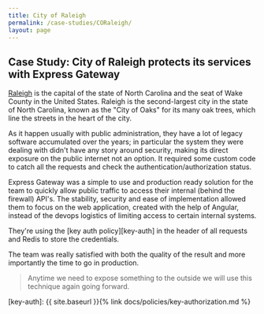 ```yaml
---
title: City of Raleigh
permalink: /case-studies/CORaleigh/
layout: page
---
```



<div class="wrapper-flex">
  <div class="wrapper">
    <div class="flex-column" markdown="1">


## Case Study: City of Raleigh protects its services with Express Gateway

[Raleigh][raleigh] is the capital of the state of North Carolina and the seat of Wake County in the United States. Raleigh is the second-largest city in the state of North Carolina, known as the "City of Oaks" for its many oak trees, which line the streets in the heart of the city.

As it happen usually with public administration, they have a lot of legacy software accumulated over the years; in particular the system they were dealing with didn't have any story around security, making its direct exposure on the public internet not an option. It required some custom code to catch all the requests and check the authentication/authorization status.

Express Gateway was a simple to use and production ready solution for the team to quickly allow public traffic to access their internal (behind the firewall) API's. The stability, security and ease of implementation allowed them to focus on the web application, created with the help of Angular, instead of the devops logistics of limiting access to certain internal systems.

They're using the [key auth policy][key-auth] in the header of all requests and Redis to store the credentials.

The team was really satisfied with both the quality of the result and more importantly the time to go in production.

> Anytime we need to expose something to the outside we will use this technique again going forward.

[raleigh]: https://www.raleighnc.gov/
[key-auth]: {{ site.baseurl }}{% link docs/policies/key-authorization.md %}

</div></div></div>
